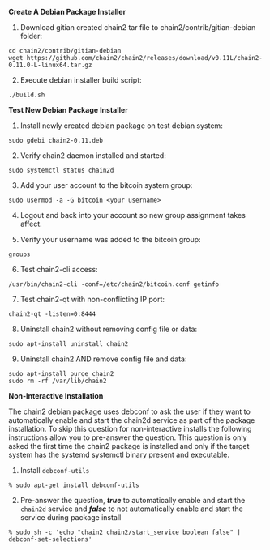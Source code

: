 **Create A Debian Package Installer**

1. Download gitian created chain2 tar file to chain2/contrib/gitian-debian folder:

  ```
  cd chain2/contrib/gitian-debian
  wget https://github.com/chain2/chain2/releases/download/v0.11L/chain2-0.11.0-L-linux64.tar.gz
  ```

2. Execute debian installer build script:
  ```
  ./build.sh
  ```

**Test New Debian Package Installer**

1. Install newly created debian package on test debian system:

  ```
  sudo gdebi chain2-0.11.deb
  ```

2. Verify chain2 daemon installed and started:

  ```
  sudo systemctl status chain2d
  ```

3. Add your user account to the bitcoin system group:
   
  ```
  sudo usermod -a -G bitcoin <your username>
  ```
  
4. Logout and back into your account so new group assignment takes affect.

5. Verify your username was added to the bitcoin group:

  ```
  groups
  ```

6. Test chain2-cli access:

  ```
  /usr/bin/chain2-cli -conf=/etc/chain2/bitcoin.conf getinfo
  ```
  
7. Test chain2-qt with non-conflicting IP port:
  
  ```
  chain2-qt -listen=0:8444
  ```
  
8. Uninstall chain2 without removing config file or data:

  ```
  sudo apt-install uninstall chain2
  ```

9. Uninstall chain2 AND remove config file and data:

  ```
  sudo apt-install purge chain2
  sudo rm -rf /var/lib/chain2
  ```

**Non-Interactive Installation**

The chain2 debian package uses debconf to ask the user if they want to automatically enable and start the chain2d service as part of the package installation. To skip this question for non-interactive installs the following instructions allow you to pre-answer the question. This question is only asked the first time the chain2 package is installed and only if the target system has the systemd systemctl binary present and executable.

1. Install ```debconf-utils```
 ```
 % sudo apt-get install debconf-utils
 ```

2. Pre-answer the question, ***true*** to automatically enable and start the ```chain2d``` service and ***false*** to not automatically enable and start the service during package install
 ```
 % sudo sh -c 'echo "chain2 chain2/start_service boolean false" | debconf-set-selections'
 ```
